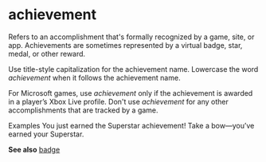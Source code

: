 ﻿# achievement

Refers
to an accomplishment that's formally recognized by a game, site, or
app. Achievements are sometimes represented by a virtual badge, star,
medal, or other reward. 

Use title-style capitalization for the achievement name. Lowercase the word *achievement* when it follows the achievement name.

For Microsoft games, use *achievement* only if the achievement is awarded in a player’s Xbox Live profile. Don't use *achievement* for any other accomplishments that are tracked by a game. 

Examples
You just earned the Superstar achievement\!
Take a bow—you’ve earned your Superstar.

**See also** [badge](https://worldready.cloudapp.net/Styleguide/Read?id=2700&topicid=32274)
